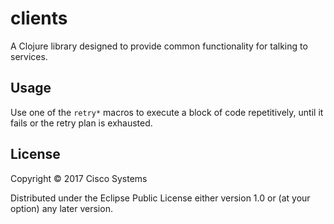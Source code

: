# clients

A Clojure library designed to provide common functionality for talking to services.

## Usage

Use one of the `retry*` macros to execute a block of code repetitively, until it fails
or the retry plan is exhausted.

## License

Copyright © 2017 Cisco Systems

Distributed under the Eclipse Public License either version 1.0 or (at
your option) any later version.
